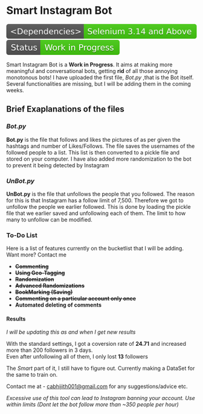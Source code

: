 <h1>Smart Instagram Bot</h1>

<img src="_Dependencies_-Selenium_3.14_and_Above-_brightgreen_.svg">  <img src = "Status-Work in Progress-success.svg">

Smart Instagram Bot is a <b>Work in Progress</b>. It aims at making more meaningful and conversational bots, getting  <b>rid</b> of all those annoying monotonous bots! I have uploaded the first file, <i>Bot.py</i> ,that is the Bot itself. Several functionalities are missing, but I will be adding them in the coming weeks.

<h2> Brief Exaplanations of the files</h2>

<h3><i>Bot.py</i></h3>
<b>Bot.py</b> is the file that follows and likes the pictures of as per given the hashtags and number of Likes/Follows. The file saves the usernames of the followed people to a list. This list is then converted to a pickle file and stored on your computer. I have also added more randomization to the bot to prevent it being detected by Instagram


<h3><i>UnBot.py</i></h3>
<b>UnBot.py</b> is the file that unfollows the people that you followed. The reason for this is that Instagram has a follow limit of 7,500. Therefore we got to unfollow the people we earlier followed. This is done by loading the pickle file that we earlier saved and unfollowing each of them. The limit to how many to unfollow can be modified.

<h3>To-Do List</h3>

Here is a list of features currently on the bucketlist that I will be adding. Want more? Contact me
  <ul>
  <li><strike><b>Commenting</b></strike></li>
  <li><strike><b>Using Geo-Tagging</b></strike></li>
  <li><strike><b>Randomization</b></strike></li>
  <li><b><strike>Advanced Randomizations</strike></b></li>
  <li><b><strike>BookMarking (Saving)</strike></b></li>
  <li><b><strike>Commenting on a particular account only once</strike></b></li>
  <li><b>Automated deleting of comments</b></li>
  
 </ul>

<h4>Results</h4>
<i> I will be updating this as and when I get new results</i>

With the standard settings, I got a coversion rate of <b>24.71</b> and increased more than 200 followers in 3 days.  
Even after unfollowing all of them, I only lost <b>13</b> followers




The <i>Smart</i> part of it, I still have to figure out. Currently making a DataSet for the same to train on.

Contact me at - cabhijith001@gmail.com for any suggestions/advice etc.


<i> Excessive use of this tool can lead to Instagram banning your account. Use within limits (Dont let the bot follow more than ~350 people per hour) </i>
